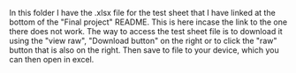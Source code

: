 In this folder I have the .xlsx file for the test sheet that I have linked at the bottom of the "Final project" README. This is here incase the link to the one there does not work. The way to access the test sheet file is to download it using the "view raw", "Download button" on the right or to click the "raw" button that is also on the right. Then save to file to your device, which you can then open in excel.